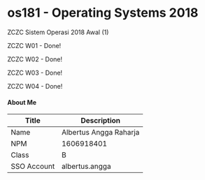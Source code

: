 # os181 - Operating Systems 2018
ZCZC Sistem Operasi 2018 Awal (1)

ZCZC W01 - Done!

ZCZC W02 - Done!

ZCZC W03 - Done!

ZCZC W04 - Done!



#### About Me

| Title       | Description            |
| ----------- | ---------------------- |
| Name        | Albertus Angga Raharja |
| NPM         | 1606918401             |
| Class       | B                      |
| SSO Account | albertus.angga         |
